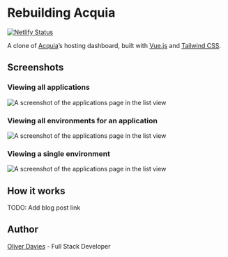 # Rebuilding Acquia

[![Netlify Status](https://api.netlify.com/api/v1/badges/8cc12712-590a-47c7-bb78-d65e9249ac1d/deploy-status)](https://app.netlify.com/sites/rebuilding-acquia/deploys)

A clone of [Acquia](https://www.acquia.com)’s hosting dashboard, built with [Vue.js](https://vuejs.org) and [Tailwind CSS](https://tailwindcss.com).

## Screenshots

### Viewing all applications

![A screenshot of the applications page in the list view](docs/images/applications-grid.png)

### Viewing all environments for an application

![A screenshot of the applications page in the list view](docs/images/environments-with-help.png)

### Viewing a single environment

![A screenshot of the applications page in the list view](docs/images/environment-prod.png)

## How it works

TODO: Add blog post link

## Author

[Oliver Davies](https://www.oliverdavies.uk) - Full Stack Developer

